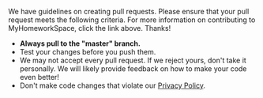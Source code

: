 We have guidelines on creating pull requests. Please ensure that your pull request meets the following criteria. For more information on contributing to MyHomeworkSpace, click the link above. Thanks!

* **Always pull to the "master" branch.**
* Test your changes before you push them.
* We may not accept every pull request. If we reject yours, don't take it personally. We will likely provide feedback on how to make your code even better!
* Don't make code changes that violate our [Privacy Policy](https://legal.myhomework.space/privacy).
